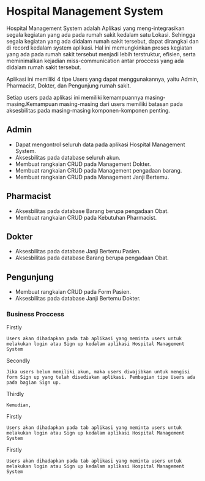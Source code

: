 # Hospital Management System

Hospital Management System adalah Aplikasi yang meng-integrasikan segala kegiatan yang ada pada rumah sakit kedalam satu Lokasi. Sehingga segala kegiatan yang ada didalam rumah sakit tersebut, dapat dirangkai dan di record kedalam system aplikasi. Hal ini memungkinkan proses kegiatan yang ada pada rumah sakit tersebut menjadi lebih terstruktur, efisien, serta meminimalkan kejadian miss-communication antar proccess yang ada didalam rumah sakit tersebut.

Aplikasi ini memiliki 4 tipe Users yang dapat menggunakannya, yaitu Admin, Pharmacist, Dokter, dan Pengunjung rumah sakit.

Setiap users pada aplikasi ini memiliki kemampuannya masing-masing.Kemampuan masing-masing dari users memiliki batasan pada aksesbilitas pada masing-masing komponen-komponen penting. 

## Admin

* Dapat mengontrol seluruh data pada aplikasi Hospital Management System.
* Aksesbilitas pada database seluruh akun.
* Membuat rangkaian CRUD pada Management Dokter.
* Membuat rangkaian CRUD pada Management pengadaan barang.
* Membuat rangkaian CRUD pada Management Janji Bertemu.

## Pharmacist

* Aksesbilitas pada database Barang berupa pengadaan Obat.
* Membuat rangkaian CRUD pada Kebutuhan Pharmacist.

## Dokter

* Aksesbilitas pada database Janji Bertemu Pasien.
* Aksesbilitas pada database Barang berupa pengadaan Obat.

## Pengunjung

* Membuat rangkaian CRUD pada Form Pasien.
* Aksesbilitas pada database Janji Bertemu Dokter.

### Business Proccess

Firstly

```
Users akan dihadapkan pada tab aplikasi yang meminta users untuk melakukan login atau Sign up kedalam aplikasi Hospital Management System
```

Secondly

```
Jika users belum memiliki akun, maka users diwajibkan untuk mengisi form Sign up yang telah disediakan aplikasi. Pembagian tipe Users ada pada bagian Sign up.
```

Thirdly

```
Kemudian,
```

Firstly

```
Users akan dihadapkan pada tab aplikasi yang meminta users untuk melakukan login atau Sign up kedalam aplikasi Hospital Management System
```

Firstly

```
Users akan dihadapkan pada tab aplikasi yang meminta users untuk melakukan login atau Sign up kedalam aplikasi Hospital Management System
```
